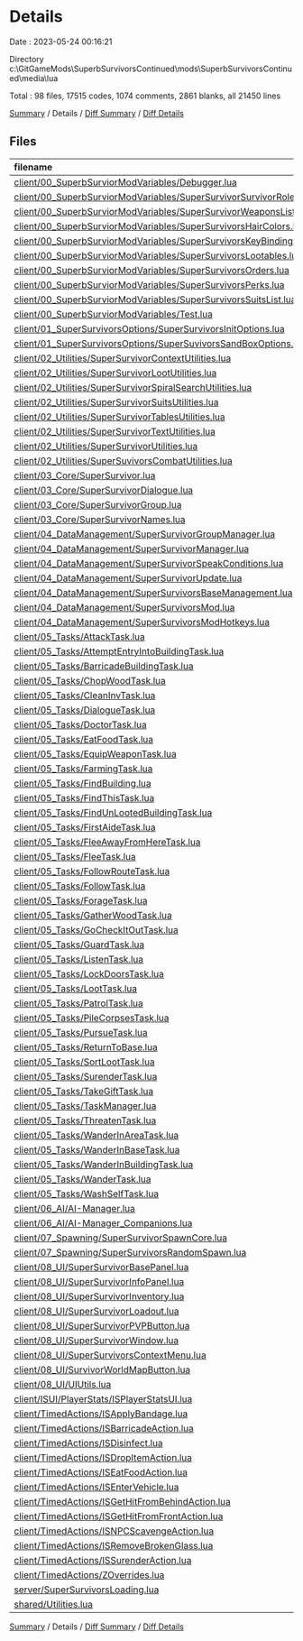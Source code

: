 # Details

Date : 2023-05-24 00:16:21

Directory c:\\GitGameMods\\SuperbSurvivorsContinued\\mods\\SuperbSurvivorsContinued\\media\\lua

Total : 98 files,  17515 codes, 1074 comments, 2861 blanks, all 21450 lines

[Summary](results.md) / Details / [Diff Summary](diff.md) / [Diff Details](diff-details.md)

## Files
| filename | language | code | comment | blank | total |
| :--- | :--- | ---: | ---: | ---: | ---: |
| [client/00_SuperbSurviorModVariables/Debugger.lua](/client/00_SuperbSurviorModVariables/Debugger.lua) | Lua | 157 | 14 | 16 | 187 |
| [client/00_SuperbSurviorModVariables/SuperSurvivorSurvivorRoles.lua](/client/00_SuperbSurviorModVariables/SuperSurvivorSurvivorRoles.lua) | Lua | 4 | 2 | 1 | 7 |
| [client/00_SuperbSurviorModVariables/SuperSurvivorWeaponsList.lua](/client/00_SuperbSurviorModVariables/SuperSurvivorWeaponsList.lua) | Lua | 20 | 2 | 4 | 26 |
| [client/00_SuperbSurviorModVariables/SuperSurvivorsHairColors.lua](/client/00_SuperbSurviorModVariables/SuperSurvivorsHairColors.lua) | Lua | 12 | 1 | 1 | 14 |
| [client/00_SuperbSurviorModVariables/SuperSurvivorsKeyBindings.lua](/client/00_SuperbSurviorModVariables/SuperSurvivorsKeyBindings.lua) | Lua | 34 | 7 | 4 | 45 |
| [client/00_SuperbSurviorModVariables/SuperSurvivorsLootables.lua](/client/00_SuperbSurviorModVariables/SuperSurvivorsLootables.lua) | Lua | 17 | 2 | 3 | 22 |
| [client/00_SuperbSurviorModVariables/SuperSurvivorsOrders.lua](/client/00_SuperbSurviorModVariables/SuperSurvivorsOrders.lua) | Lua | 75 | 2 | 3 | 80 |
| [client/00_SuperbSurviorModVariables/SuperSurvivorsPerks.lua](/client/00_SuperbSurviorModVariables/SuperSurvivorsPerks.lua) | Lua | 23 | 0 | 2 | 25 |
| [client/00_SuperbSurviorModVariables/SuperSurvivorsSuitsList.lua](/client/00_SuperbSurviorModVariables/SuperSurvivorsSuitsList.lua) | Lua | 329 | 1 | 6 | 336 |
| [client/00_SuperbSurviorModVariables/Test.lua](/client/00_SuperbSurviorModVariables/Test.lua) | Lua | 0 | 1 | 0 | 1 |
| [client/01_SuperSurvivorsOptions/SuperSurvivorsInitOptions.lua](/client/01_SuperSurvivorsOptions/SuperSurvivorsInitOptions.lua) | Lua | 65 | 8 | 6 | 79 |
| [client/01_SuperSurvivorsOptions/SuperSuvivorsSandBoxOptions.lua](/client/01_SuperSurvivorsOptions/SuperSuvivorsSandBoxOptions.lua) | Lua | 61 | 7 | 7 | 75 |
| [client/02_Utilities/SuperSurvivorContextUtilities.lua](/client/02_Utilities/SuperSurvivorContextUtilities.lua) | Lua | 362 | 89 | 81 | 532 |
| [client/02_Utilities/SuperSurvivorLootUtilities.lua](/client/02_Utilities/SuperSurvivorLootUtilities.lua) | Lua | 240 | 53 | 59 | 352 |
| [client/02_Utilities/SuperSurvivorSpiralSearchUtilities.lua](/client/02_Utilities/SuperSurvivorSpiralSearchUtilities.lua) | Lua | 35 | 4 | 11 | 50 |
| [client/02_Utilities/SuperSurvivorSuitsUtilities.lua](/client/02_Utilities/SuperSurvivorSuitsUtilities.lua) | Lua | 64 | 18 | 13 | 95 |
| [client/02_Utilities/SuperSurvivorTablesUtilities.lua](/client/02_Utilities/SuperSurvivorTablesUtilities.lua) | Lua | 99 | 22 | 36 | 157 |
| [client/02_Utilities/SuperSurvivorTextUtilities.lua](/client/02_Utilities/SuperSurvivorTextUtilities.lua) | Lua | 15 | 13 | 4 | 32 |
| [client/02_Utilities/SuperSurvivorUtilities.lua](/client/02_Utilities/SuperSurvivorUtilities.lua) | Lua | 117 | 27 | 30 | 174 |
| [client/02_Utilities/SuperSuvivorsCombatUtilities.lua](/client/02_Utilities/SuperSuvivorsCombatUtilities.lua) | Lua | 164 | 13 | 16 | 193 |
| [client/03_Core/SuperSurvivor.lua](/client/03_Core/SuperSurvivor.lua) | Lua | 3,363 | 171 | 678 | 4,212 |
| [client/03_Core/SuperSurvivorDialogue.lua](/client/03_Core/SuperSurvivorDialogue.lua) | Lua | 1,044 | 4 | 90 | 1,138 |
| [client/03_Core/SuperSurvivorGroup.lua](/client/03_Core/SuperSurvivorGroup.lua) | Lua | 493 | 4 | 91 | 588 |
| [client/03_Core/SuperSurvivorNames.lua](/client/03_Core/SuperSurvivorNames.lua) | Lua | 26 | 7 | 11 | 44 |
| [client/04_DataManagement/SuperSurvivorGroupManager.lua](/client/04_DataManagement/SuperSurvivorGroupManager.lua) | Lua | 52 | 0 | 13 | 65 |
| [client/04_DataManagement/SuperSurvivorManager.lua](/client/04_DataManagement/SuperSurvivorManager.lua) | Lua | 293 | 3 | 55 | 351 |
| [client/04_DataManagement/SuperSurvivorSpeakConditions.lua](/client/04_DataManagement/SuperSurvivorSpeakConditions.lua) | Lua | 174 | 12 | 30 | 216 |
| [client/04_DataManagement/SuperSurvivorUpdate.lua](/client/04_DataManagement/SuperSurvivorUpdate.lua) | Lua | 172 | 2 | 24 | 198 |
| [client/04_DataManagement/SuperSurvivorsBaseManagement.lua](/client/04_DataManagement/SuperSurvivorsBaseManagement.lua) | Lua | 114 | 5 | 16 | 135 |
| [client/04_DataManagement/SuperSurvivorsMod.lua](/client/04_DataManagement/SuperSurvivorsMod.lua) | Lua | 268 | 16 | 28 | 312 |
| [client/04_DataManagement/SuperSurvivorsModHotkeys.lua](/client/04_DataManagement/SuperSurvivorsModHotkeys.lua) | Lua | 103 | 3 | 7 | 113 |
| [client/05_Tasks/AttackTask.lua](/client/05_Tasks/AttackTask.lua) | Lua | 89 | 7 | 20 | 116 |
| [client/05_Tasks/AttemptEntryIntoBuildingTask.lua](/client/05_Tasks/AttemptEntryIntoBuildingTask.lua) | Lua | 178 | 0 | 24 | 202 |
| [client/05_Tasks/BarricadeBuildingTask.lua](/client/05_Tasks/BarricadeBuildingTask.lua) | Lua | 97 | 0 | 20 | 117 |
| [client/05_Tasks/ChopWoodTask.lua](/client/05_Tasks/ChopWoodTask.lua) | Lua | 173 | 9 | 19 | 201 |
| [client/05_Tasks/CleanInvTask.lua](/client/05_Tasks/CleanInvTask.lua) | Lua | 171 | 12 | 21 | 204 |
| [client/05_Tasks/DialogueTask.lua](/client/05_Tasks/DialogueTask.lua) | Lua | 66 | 1 | 16 | 83 |
| [client/05_Tasks/DoctorTask.lua](/client/05_Tasks/DoctorTask.lua) | Lua | 181 | 1 | 36 | 218 |
| [client/05_Tasks/EatFoodTask.lua](/client/05_Tasks/EatFoodTask.lua) | Lua | 128 | 0 | 21 | 149 |
| [client/05_Tasks/EquipWeaponTask.lua](/client/05_Tasks/EquipWeaponTask.lua) | Lua | 37 | 0 | 11 | 48 |
| [client/05_Tasks/FarmingTask.lua](/client/05_Tasks/FarmingTask.lua) | Lua | 331 | 8 | 41 | 380 |
| [client/05_Tasks/FindBuilding.lua](/client/05_Tasks/FindBuilding.lua) | Lua | 68 | 1 | 14 | 83 |
| [client/05_Tasks/FindThisTask.lua](/client/05_Tasks/FindThisTask.lua) | Lua | 180 | 2 | 28 | 210 |
| [client/05_Tasks/FindUnLootedBuildingTask.lua](/client/05_Tasks/FindUnLootedBuildingTask.lua) | Lua | 135 | 2 | 27 | 164 |
| [client/05_Tasks/FirstAideTask.lua](/client/05_Tasks/FirstAideTask.lua) | Lua | 73 | 0 | 10 | 83 |
| [client/05_Tasks/FleeAwayFromHereTask.lua](/client/05_Tasks/FleeAwayFromHereTask.lua) | Lua | 41 | 1 | 9 | 51 |
| [client/05_Tasks/FleeTask.lua](/client/05_Tasks/FleeTask.lua) | Lua | 35 | 0 | 7 | 42 |
| [client/05_Tasks/FollowRouteTask.lua](/client/05_Tasks/FollowRouteTask.lua) | Lua | 66 | 0 | 15 | 81 |
| [client/05_Tasks/FollowTask.lua](/client/05_Tasks/FollowTask.lua) | Lua | 197 | 8 | 34 | 239 |
| [client/05_Tasks/ForageTask.lua](/client/05_Tasks/ForageTask.lua) | Lua | 68 | 0 | 11 | 79 |
| [client/05_Tasks/GatherWoodTask.lua](/client/05_Tasks/GatherWoodTask.lua) | Lua | 114 | 6 | 18 | 138 |
| [client/05_Tasks/GoCheckItOutTask.lua](/client/05_Tasks/GoCheckItOutTask.lua) | Lua | 43 | 0 | 11 | 54 |
| [client/05_Tasks/GuardTask.lua](/client/05_Tasks/GuardTask.lua) | Lua | 30 | 0 | 9 | 39 |
| [client/05_Tasks/ListenTask.lua](/client/05_Tasks/ListenTask.lua) | Lua | 75 | 0 | 11 | 86 |
| [client/05_Tasks/LockDoorsTask.lua](/client/05_Tasks/LockDoorsTask.lua) | Lua | 58 | 0 | 12 | 70 |
| [client/05_Tasks/LootTask.lua](/client/05_Tasks/LootTask.lua) | Lua | 220 | 7 | 36 | 263 |
| [client/05_Tasks/PatrolTask.lua](/client/05_Tasks/PatrolTask.lua) | Lua | 57 | 0 | 11 | 68 |
| [client/05_Tasks/PileCorpsesTask.lua](/client/05_Tasks/PileCorpsesTask.lua) | Lua | 111 | 6 | 21 | 138 |
| [client/05_Tasks/PursueTask.lua](/client/05_Tasks/PursueTask.lua) | Lua | 90 | 0 | 21 | 111 |
| [client/05_Tasks/ReturnToBase.lua](/client/05_Tasks/ReturnToBase.lua) | Lua | 53 | 0 | 11 | 64 |
| [client/05_Tasks/SortLootTask.lua](/client/05_Tasks/SortLootTask.lua) | Lua | 186 | 10 | 25 | 221 |
| [client/05_Tasks/SurenderTask.lua](/client/05_Tasks/SurenderTask.lua) | Lua | 64 | 3 | 12 | 79 |
| [client/05_Tasks/TakeGiftTask.lua](/client/05_Tasks/TakeGiftTask.lua) | Lua | 110 | 0 | 16 | 126 |
| [client/05_Tasks/TaskManager.lua](/client/05_Tasks/TaskManager.lua) | Lua | 136 | 2 | 30 | 168 |
| [client/05_Tasks/ThreatenTask.lua](/client/05_Tasks/ThreatenTask.lua) | Lua | 127 | 0 | 26 | 153 |
| [client/05_Tasks/WanderInAreaTask.lua](/client/05_Tasks/WanderInAreaTask.lua) | Lua | 39 | 0 | 8 | 47 |
| [client/05_Tasks/WanderInBaseTask.lua](/client/05_Tasks/WanderInBaseTask.lua) | Lua | 45 | 0 | 10 | 55 |
| [client/05_Tasks/WanderInBuildingTask.lua](/client/05_Tasks/WanderInBuildingTask.lua) | Lua | 48 | 0 | 10 | 58 |
| [client/05_Tasks/WanderTask.lua](/client/05_Tasks/WanderTask.lua) | Lua | 36 | 0 | 9 | 45 |
| [client/05_Tasks/WashSelfTask.lua](/client/05_Tasks/WashSelfTask.lua) | Lua | 123 | 2 | 25 | 150 |
| [client/06_AI/AI-Manager.lua](/client/06_AI/AI-Manager.lua) | Lua | 713 | 163 | 100 | 976 |
| [client/06_AI/AI-Manager_Companions.lua](/client/06_AI/AI-Manager_Companions.lua) | Lua | 116 | 52 | 33 | 201 |
| [client/07_Spawning/SuperSurvivorSpawnCore.lua](/client/07_Spawning/SuperSurvivorSpawnCore.lua) | Lua | 231 | 33 | 50 | 314 |
| [client/07_Spawning/SuperSurvivorsRandomSpawn.lua](/client/07_Spawning/SuperSurvivorsRandomSpawn.lua) | Lua | 117 | 11 | 29 | 157 |
| [client/08_UI/SuperSurvivorBasePanel.lua](/client/08_UI/SuperSurvivorBasePanel.lua) | Lua | 307 | 14 | 28 | 349 |
| [client/08_UI/SuperSurvivorInfoPanel.lua](/client/08_UI/SuperSurvivorInfoPanel.lua) | Lua | 203 | 12 | 28 | 243 |
| [client/08_UI/SuperSurvivorInventory.lua](/client/08_UI/SuperSurvivorInventory.lua) | Lua | 351 | 25 | 37 | 413 |
| [client/08_UI/SuperSurvivorLoadout.lua](/client/08_UI/SuperSurvivorLoadout.lua) | Lua | 353 | 17 | 37 | 407 |
| [client/08_UI/SuperSurvivorPVPButton.lua](/client/08_UI/SuperSurvivorPVPButton.lua) | Lua | 34 | 1 | 5 | 40 |
| [client/08_UI/SuperSurvivorWindow.lua](/client/08_UI/SuperSurvivorWindow.lua) | Lua | 625 | 32 | 52 | 709 |
| [client/08_UI/SuperSurvivorsContextMenu.lua](/client/08_UI/SuperSurvivorsContextMenu.lua) | Lua | 345 | 8 | 65 | 418 |
| [client/08_UI/SurvivorWorldMapButton.lua](/client/08_UI/SurvivorWorldMapButton.lua) | Lua | 65 | 0 | 8 | 73 |
| [client/08_UI/UIUtils.lua](/client/08_UI/UIUtils.lua) | Lua | 124 | 8 | 11 | 143 |
| [client/ISUI/PlayerStats/ISPlayerStatsUI.lua](/client/ISUI/PlayerStats/ISPlayerStatsUI.lua) | Lua | 691 | 8 | 96 | 795 |
| [client/TimedActions/ISApplyBandage.lua](/client/TimedActions/ISApplyBandage.lua) | Lua | 111 | 13 | 11 | 135 |
| [client/TimedActions/ISBarricadeAction.lua](/client/TimedActions/ISBarricadeAction.lua) | Lua | 151 | 4 | 11 | 166 |
| [client/TimedActions/ISDisinfect.lua](/client/TimedActions/ISDisinfect.lua) | Lua | 109 | 4 | 16 | 129 |
| [client/TimedActions/ISDropItemAction.lua](/client/TimedActions/ISDropItemAction.lua) | Lua | 44 | 4 | 13 | 61 |
| [client/TimedActions/ISEatFoodAction.lua](/client/TimedActions/ISEatFoodAction.lua) | Lua | 149 | 15 | 21 | 185 |
| [client/TimedActions/ISEnterVehicle.lua](/client/TimedActions/ISEnterVehicle.lua) | Lua | 55 | 10 | 11 | 76 |
| [client/TimedActions/ISGetHitFromBehindAction.lua](/client/TimedActions/ISGetHitFromBehindAction.lua) | Lua | 36 | 0 | 13 | 49 |
| [client/TimedActions/ISGetHitFromFrontAction.lua](/client/TimedActions/ISGetHitFromFrontAction.lua) | Lua | 36 | 0 | 16 | 52 |
| [client/TimedActions/ISNPCScavengeAction.lua](/client/TimedActions/ISNPCScavengeAction.lua) | Lua | 324 | 32 | 55 | 411 |
| [client/TimedActions/ISRemoveBrokenGlass.lua](/client/TimedActions/ISRemoveBrokenGlass.lua) | Lua | 39 | 5 | 12 | 56 |
| [client/TimedActions/ISSurenderAction.lua](/client/TimedActions/ISSurenderAction.lua) | Lua | 37 | 1 | 12 | 50 |
| [client/TimedActions/ZOverrides.lua](/client/TimedActions/ZOverrides.lua) | Lua | 38 | 1 | 12 | 51 |
| [server/SuperSurvivorsLoading.lua](/server/SuperSurvivorsLoading.lua) | Lua | 17 | 0 | 9 | 26 |
| [shared/Utilities.lua](/shared/Utilities.lua) | Lua | 20 | 0 | 8 | 28 |

[Summary](results.md) / Details / [Diff Summary](diff.md) / [Diff Details](diff-details.md)